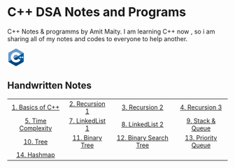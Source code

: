 # C++ DSA Notes and Programs
C++ Notes & programms by Amit Maity. I am learning C++ now , so i am sharing all of my notes and codes to everyone to help another.
<br>

<a href="https://www.w3schools.com/cpp/" target="_blank"> <img src="https://raw.githubusercontent.com/devicons/devicon/master/icons/cplusplus/cplusplus-original.svg" alt="cplusplus" width="40" height="40"/> </a> 


## Handwritten Notes

|||||
|:----------------------------------------:|:-----------------------------------------:|:-----------------------------------------:|:-----------------------------------------:|
| [1. Basics of C++](https://drive.google.com/file/d/10rqqrdRyJT0-W_rsGDiBb6-K_VYYn7JA/view?usp=share_link) | [2. Recursion 1](https://drive.google.com/file/d/10t45N_GD7deHVeMJ9Fw_oflpTNN9YsUY/view?usp=share_link) | [3. Recursion 2](https://drive.google.com/file/d/17sGwsoeO1wQOZaB7OO4LolUTiYrWecKF/view?usp=share_link) | [4. Recursion 3](https://drive.google.com/file/d/18WM-q3fWCfQtDspkHXOecLyQ2CVUXeh7/view?usp=share_link) | 
| [5. Time Complexity](https://drive.google.com/file/d/18avBDRZC8Jkg6WVJ9sKBjj9QaLnTqF92/view?usp=share_link) | [7. LinkedList 1](https://drive.google.com/file/d/13hwi6nfk-Q2sWu3-NLfy9_BD2oaWwY7U/view?usp=share_link) | [8. LinkedList 2](https://drive.google.com/file/d/1NSVR3zGdQGQFyxZhwDczRJYL3DrJ4yqL/view?usp=share_link) | [9. Stack & Queue](https://drive.google.com/file/d/1PSLXDQIzpHMoq_lhEB6bEE03vaMK2PhB/view?usp=share_link) |
| [10. Tree](https://drive.google.com/file/d/1RVmvMjR6U2sfBMY5GTvGwxUJf9KrkmIN/view?usp=share_link) | [11. Binary Tree](https://drive.google.com/file/d/1Vd9YzwlxecKZkzoQP9xLGg6hpOn3N652/view?usp=share_link) | [12. Binary Search Tree](https://drive.google.com/file/d/1PsESvYkHus_PaE_KbGjemrKd3WL_2j_-/view?usp=share_link) | [13. Priority Queue](https://drive.google.com/file/d/1bbSVajasXSVYlkSF0CpgWB5feIvYz01o/view?usp=share_link) |
| [14. Hashmap](https://drive.google.com/file/d/1_m6cfYXi3ec6-s0qHhfrvYku4XX37AqW/view?usp=share_link) |
